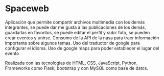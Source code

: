 # Spaceweb
Aplicación que permite compartir archivos multimedia con los demás integrantes, se puede dar me gusta a las publicaciones de los demás, guardarlas en favoritos, se puede editar el perfil y subir foto, se pueden crear eventos y unirse.
Consumo de la API de la nasa para traer información importante sobre algunos temas.
Uso del traductor de google para configurar el idioma.
Uso de google maps para poder establecer el lugar del evento

Realizada con las tecnologias de HTML, CSS, JavaScript, Python, Frameworks como Flask, bootstrap y con MySQL como base de datos.
